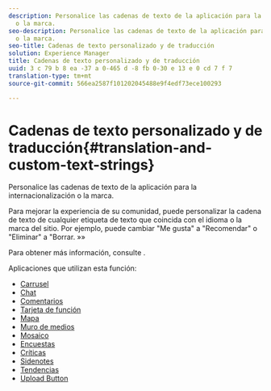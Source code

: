 ```yaml
---
description: Personalice las cadenas de texto de la aplicación para la internacionalización
  o la marca.
seo-description: Personalice las cadenas de texto de la aplicación para la internacionalización
  o la marca.
seo-title: Cadenas de texto personalizado y de traducción
solution: Experience Manager
title: Cadenas de texto personalizado y de traducción
uuid: 3 c 79 b 8 ea -37 a 0-465 d -8 fb 0-30 e 13 e 0 cd 7 f 7
translation-type: tm+mt
source-git-commit: 566ea2587f101202045488e9f4edf73ece100293

---
```



# Cadenas de texto personalizado y de traducción{#translation-and-custom-text-strings}

Personalice las cadenas de texto de la aplicación para la internacionalización o la marca.

Para mejorar la experiencia de su comunidad, puede personalizar la cadena de texto de cualquier etiqueta de texto que coincida con el idioma o la marca del sitio. Por ejemplo, puede cambiar "Me gusta" a "Recomendar" o "Eliminar" a "Borrar. »»

Para obtener más información, consulte [](../c-settings-other/c-translation-sets/c-translation-sets.md#c_translation_sets).

Aplicaciones que utilizan esta función:

* [Carrusel](../c-about-apps/c-carousel-app/c-carousel-app.md#c_carousel_app)
* [Chat](../c-about-apps/c-chat-app/c-chat-app.md#c_chat_app)
* [Comentarios](/help/using/c-about-apps/c-comments/c-comments.md)
* [Tarjeta de función](../c-about-apps/c-feature-card-app/c-feature-card-app.md#c_feature_card_app)
* [Mapa](../c-about-apps/c-map-app/c-map-app.md#c_map_app)
* [Muro de medios](../c-about-apps/c-media-wall-app/c-media-wall-app.md#c_media_wall_app)
* [Mosaico](../c-about-apps/c-mosaic-app/c-mosaic-app.md#c_mosaic_app)
* [Encuestas](../c-about-apps/c-polls-app/c-polls-app.md#c_polls_app)
* [Críticas](../c-about-apps/c-reviews-app/c-reviews-app.md#c_reviews_app)
* [Sidenotes](../c-about-apps/c-sidenotes-app/c-sidenotes-app.md#c_sidenotes_app)
* [Tendencias](../c-about-apps/c-trending-app/c-trending-app.md#c_trending_app)
* [Upload Button](../c-about-apps/c-upload-button-app/c-upload-button-app.md#c_upload_button_app)

